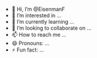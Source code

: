 - 👋 Hi, I’m @EisenmanF
- 👀 I’m interested in ...
- 🌱 I’m currently learning ...
- 💞️ I’m looking to collaborate on ...
- 📫 How to reach me ...
- 😄 Pronouns: ...
- ⚡ Fun fact: ...

<!---
EisenmanF/EisenmanF is a ✨ special ✨ repository because its `README.md` (this file) appears on your GitHub profile.
You can click the Preview link to take a look at your changes.
--->
